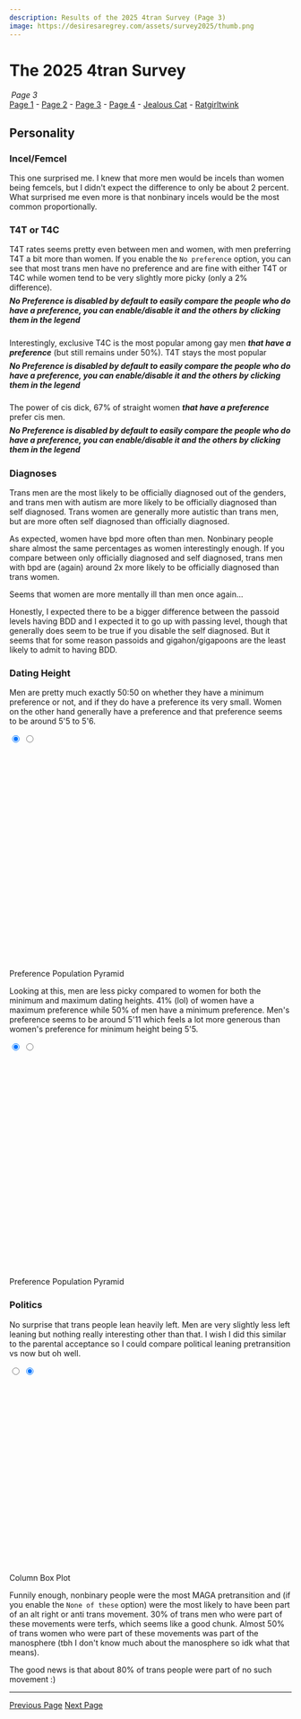```yaml
---
description: Results of the 2025 4tran Survey (Page 3)
image: https://desiresaregrey.com/assets/survey2025/thumb.png
---
```

<script src="https://cdn.jsdelivr.net/npm/apexcharts"></script>
<script src="../4transurvey2025.js?v={{ now() }}" data-path="../../../assets/survey2025/results/"></script>
<!-- js is gonna make me 41 :( -->

# The 2025 4tran Survey
<h6 style="margin: 0 0.2rem">Page 3</h6>

<div class="nav-links">
  <a href="../">Page 1</a> - 
  <a href="../2">Page 2</a> - 
  <a href="../3" class="active">Page 3</a> - 
  <a href="../4">Page 4</a> - 
  <a href="../jealouscat">Jealous Cat</a> - 
  <a href="../ratgirltwink">Ratgirltwink</a>
</div>

## Personality

### Incel/Femcel

This one surprised me. I knew that more men would be incels than women being femcels, but I didn't expect the difference to only be about 2 percent. What surprised me even more is that nonbinary incels would be the most common proportionally.

<div id="incel-chart"></div>
<script>
    createRatioBarChart("incel-chart", "incel_femcel_nocis.json", "Incel/Femcel", undefined, [], ["#7B61FF", "#00E0B8"], 225);
</script>

### T4T or T4C

T4T rates seems pretty even between men and women, with men preferring T4T a bit more than women. If you enable the `No preference` option, you can see that most trans men have no preference and are fine with either T4T or T4C while women tend to be very slightly more picky (only a 2% difference).

<h5 style="text-transform: none; margin-top: -0.5em">No Preference is disabled by default to easily compare the people who <em>do</em> have a preference, you can enable/disable it and the others by clicking them in the legend</h5>

<div id="t4t-chart"></div>
<script>
    createRatioBarChart("t4t-chart", "t4t_nocis.json", "T4T or T4C", "Overall", [2], ["#7B61FF", "#3f51b5", "#00E0B8"], 225);
</script>

Interestingly, exclusive T4C is the most popular among gay men ***that have a preference*** (but still remains under 50%). T4T stays the most popular

<h5 style="text-transform: none; margin-top: -0.5em">No Preference is disabled by default to easily compare the people who <em>do</em> have a preference, you can enable/disable it and the others by clicking them in the legend</h5>

<div id="t4t-ftm-chart"></div>
<script>
    createRatioBarChart("t4t-ftm-chart", "t4t_ftm.json", "T4T or T4C", "FtM", [2], ["#008FFB", "#1a4566", "#435259"], 250);
</script>

The power of cis dick, 67% of straight women ***that have a preference*** prefer cis men.

<h5 style="text-transform: none; margin-top: -0.5em">No Preference is disabled by default to easily compare the people who <em>do</em> have a preference, you can enable/disable it and the others by clicking them in the legend</h5>

</script>

<div id="t4t-mtf-chart"></div>
<script>
    createRatioBarChart("t4t-mtf-chart", "t4t_mtf.json", "T4T or T4C", "MtF", [2], ["#FF4560", "#661a24", "#4d4144"], 250);
</script>

### Diagnoses

Trans men are the most likely to be officially diagnosed out of the genders, and trans men with autism are more likely to be officially diagnosed than self diagnosed. Trans women are generally more autistic than trans men, but are more often self diagnosed than officially diagnosed.

<div id="autism-chart"></div>
<script>
    createRatioBarChart("autism-chart", "autism_flipped_nocis.json", "Autism", undefined, [], ["#7B61FF", "#5642bd", "#2E294E"], 225);
</script>

As expected, women have bpd more often than men. Nonbinary people share almost the same percentages as women interestingly enough. If you compare between only officially diagnosed and self diagnosed, trans men with bpd are (again) around 2x more likely to be officially diagnosed than trans women.

<div id="bpd-chart"></div>
<script>
    createRatioBarChart("bpd-chart", "bpd_flipped_nocis.json", "BPD", undefined, [], ["#7B61FF", "#5642bd", "#2E294E"], 225);
</script>

Seems that women are more mentally ill than men once again...

<div id="bdd-chart"></div>
<script>
    createRatioBarChart("bdd-chart", "bdd_flipped_nocis.json", "BDD", undefined, [], ["#7B61FF", "#5642bd", "#2E294E"], 225);
</script>

Honestly, I expected there to be a bigger difference between the passoid levels having BDD and I expected it to go up with passing level, though that generally does seem to be true if you disable the self diagnosed. But it seems that for some reason passoids and gigahon/gigapoons are the least likely to admit to having BDD.

<div id="bdd-passing-chart"></div>
<script>
    createRatioBarChart("bdd-passing-chart", "bdd_passing_nocis.json", "BDD", "Based on Passing Level", [], ["#7B61FF", "#5642bd", "#2E294E"]);
</script>

### Dating Height

Men are pretty much exactly 50:50 on whether they have a minimum preference or not, and if they do have a preference its very small. Women on the other hand generally have a preference and that preference seems to be around 5'5 to 5'6.

<div class="chart-set">
  <input id="dating-height-min-a" class="vh" type="radio" name="view-dating-height-min" checked>
  <input id="dating-height-min-b" class="vh" type="radio" name="view-dating-height-min">
  
  <div class="chart-stack" style="min-height: 400px;">
    <div id="dating-height-min-haspref" class="chart-layer layer-a"></div>
    <div id="dating-height-min-pop-pyramid" class="chart-layer layer-b"></div>
  </div>
  <script>
    createRatioBarChart("dating-height-min-haspref", "dating_height_min_haspref_nocis.json", "Minimum Dating Height", "Preference", [], ["#7B61FF", "#00E0B8"], 400);
    createPopPyramidChart("dating-height-min-pop-pyramid", "dating_height_min_pop_pyramid.json", "Minimum Dating Height", "Population Pyramid", 15, 400);
  </script>
  <div class="toggle">
    <label for="dating-height-min-a" class="noselect">Preference</label>
    <label for="dating-height-min-b" class="noselect">Population Pyramid</label>
  </div>
</div>

Looking at this, men are less picky compared to women for both the minimum and maximum dating heights. 41% (lol) of women have a maximum preference while 50% of men have a minimum preference. Men's preference seems to be around 5'11 which feels a lot more generous than women's preference for minimum height being 5'5.

<div class="chart-set">
  <input id="dating-height-max-a" class="vh" type="radio" name="view-dating-height-max" checked>
  <input id="dating-height-max-b" class="vh" type="radio" name="view-dating-height-max">
  
  <div class="chart-stack" style="min-height: 400px;">
    <div id="dating-height-max-haspref" class="chart-layer layer-a"></div>
    <div id="dating-height-max-pop-pyramid" class="chart-layer layer-b"></div>
  </div>
  <script>
    createRatioBarChart("dating-height-max-haspref", "dating_height_max_haspref_nocis.json", "Maximum Dating Height", "Preference", [], ["#7B61FF", "#00E0B8"], 400);
    createPopPyramidChart("dating-height-max-pop-pyramid", "dating_height_max_pop_pyramid.json", "Maximum Dating Height", "Population Pyramid", 15, 400);
  </script>
  <div class="toggle">
    <label for="dating-height-max-a" class="noselect">Preference</label>
    <label for="dating-height-max-b" class="noselect">Population Pyramid</label>
  </div>
</div>

### Politics

No surprise that trans people lean heavily left. Men are very slightly less left leaning but nothing really interesting other than that. I wish I did this similar to the parental acceptance so I could compare political leaning pretransition vs now but oh well.

<div class="chart-set">
  <input id="leaning-a" class="vh" type="radio" name="leaning">
  <input id="leaning-b" class="vh" type="radio" name="leaning" checked>
  
  <div class="chart-stack" style="min-height: 350px;">
    <div id="leaning-column" class="chart-layer layer-a"></div>
    <div id="leaning-box-plot" class="chart-layer layer-b no-yline"></div>
  </div>
  <script>
    createColumnChart("leaning-column", "political_leaning_nocis.json", "Political Leaning", "Column", [], undefined, 350);
    createPoliticsBoxPlot("leaning-box-plot", "political_leaning_nocis_boxplot.json", "Political Leaning", "Box Plot", false, 350);
  </script>
  <div class="toggle">
    <label for="leaning-a" class="noselect">Column</label>
    <label for="leaning-b" class="noselect">Box Plot</label>
  </div>
</div>

Funnily enough, nonbinary people were the most MAGA pretransition and (if you enable the `None of these` option) were the most likely to have been part of an alt right or anti trans movement. 30% of trans men who were part of these movements were terfs, which seems like a good chunk. Almost 50% of trans women who were part of these movements was part of the manosphere (tbh I don't know much about the manosphere so idk what that means).

The good news is that about 80% of trans people were part of no such movement :)

<div id="movements-chart"></div>
<script>
    createRatioBarChart("movements-chart", "pretrans_movements_nocis.json", "Pretransition Movements", undefined, [4], ["#4caf50", "#3f51b5", "#F46036", "#D7263D", "#2E294E"], 225);
</script>

___

<div class="button-container">
  <a class="big-button" href="../2">Previous Page</a>
  <a class="big-button" href="../4">Next Page</a>
</div>